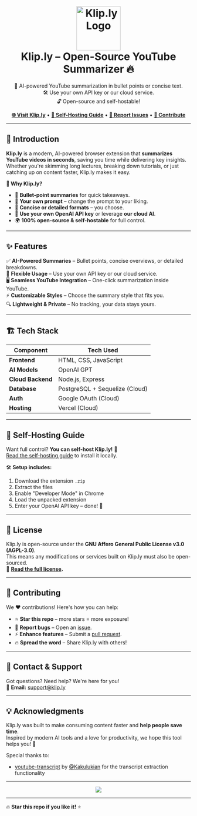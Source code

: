 <h1 align="center">
  <img src="https://klip.ly/logo.png" alt="Klip.ly Logo" width="120"><br>
  Klip.ly – Open-Source YouTube Summarizer 🔥
</h1>

<p align="center">
  🚀 AI-powered YouTube summarization in bullet points or concise text.<br>
  🛠️ Use your own API key or our cloud service.<br>
  🔓 Open-source and self-hostable!
</p>

<p align="center">
  <a href="https://klip.ly"><strong>🌐 Visit Klip.ly</strong></a> •
  <a href="#self-hosting"><strong>📖 Self-Hosting Guide</strong></a> •
  <a href="https://github.com/kliply/kliply/issues"><strong>🐛 Report Issues</strong></a> •
  <a href="#contributing"><strong>🤝 Contribute</strong></a>
</p>

---

## 🚀 Introduction

**Klip.ly** is a modern, AI-powered browser extension that **summarizes YouTube videos in seconds**, saving you time while delivering key insights. Whether you're skimming long lectures, breaking down tutorials, or just catching up on content faster, Klip.ly makes it easy.  

**🌟 Why Klip.ly?**  
- 📌 **Bullet-point summaries** for quick takeaways.  
- 📝 **Your own prompt** – change the prompt to your liking.  
- 🎯 **Concise or detailed formats** – you choose.  
- 🔐 **Use your own OpenAI API key** or leverage **our cloud AI**.  
- 🌍 **100% open-source & self-hostable** for full control.  

---

## ✨ Features

✅ **AI-Powered Summaries** – Bullet points, concise overviews, or detailed breakdowns.  
🔑 **Flexible Usage** – Use your own API key or our cloud service.  
🖥️ **Seamless YouTube Integration** – One-click summarization inside YouTube.  
⚡ **Customizable Styles** – Choose the summary style that fits you.  
🔍 **Lightweight & Private** – No tracking, your data stays yours.  

---

## 🏗️ Tech Stack

| Component       | Tech Used |
|----------------|----------|
| **Frontend**   | HTML, CSS, JavaScript |
| **AI Models**  | OpenAI GPT |
| **Cloud Backend** | Node.js, Express |
| **Database**   | PostgreSQL + Sequelize (Cloud) |
| **Auth**       | Google OAuth (Cloud) |
| **Hosting**    | Vercel (Cloud) |

---

## 📖 Self-Hosting Guide

Want full control? **You can self-host Klip.ly!** 🔧  
[Read the self-hosting guide](https://klip.ly/docs/self-hosting) to install it locally.  

🛠️ **Setup includes:**  
1. Download the extension `.zip`  
2. Extract the files  
3. Enable "Developer Mode" in Chrome  
4. Load the unpacked extension  
5. Enter your OpenAI API key – done! 🎉  

---

## 📝 License

Klip.ly is open-source under the **GNU Affero General Public License v3.0 (AGPL-3.0)**.  
This means any modifications or services built on Klip.ly must also be open-sourced.  
📄 **[Read the full license](https://www.gnu.org/licenses/agpl-3.0.html).**  

---

## 🤝 Contributing

We ❤️ contributions! Here's how you can help:  

- ⭐ **Star this repo** – more stars = more exposure!  
- 🐛 **Report bugs** – Open an [issue](https://github.com/kliply/issues).  
- ⚡ **Enhance features** – Submit a [pull request](https://github.com/kliply/pulls).  
- 🔥 **Spread the word** – Share Klip.ly with others!  

---

## 📩 Contact & Support

Got questions? Need help? We're here for you!  
📧 **Email:** [support@klip.ly](mailto:support@klip.ly)  

---

## 💡 Acknowledgments  

Klip.ly was built to make consuming content faster and **help people save time**.  
Inspired by modern AI tools and a love for productivity, we hope this tool helps you! 🚀

Special thanks to:
- [youtube-transcript](https://github.com/Kakulukian/youtube-transcript) by [@Kakulukian](https://github.com/Kakulukian) for the transcript extraction functionality

---

<p align="center">
  <a href="https://github.com/kliply">
    <img src="https://contrib.rocks/image?repo=kliply/kliply" />
  </a>
</p>

---

🔥 **Star this repo if you like it!** ⭐